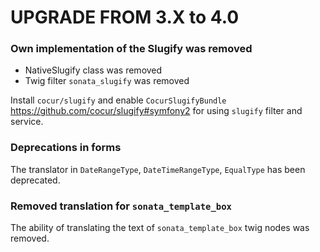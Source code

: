 UPGRADE FROM 3.X to 4.0
=======================

### Own implementation of the Slugify was removed

* NativeSlugify class was removed
* Twig filter `sonata_slugify` was removed

Install `cocur/slugify` and enable `CocurSlugifyBundle` https://github.com/cocur/slugify#symfony2 for using `slugify` filter and service.

### Deprecations in forms

The translator in ``DateRangeType``, ``DateTimeRangeType``, ``EqualType`` has been deprecated. 

### Removed translation for `sonata_template_box`

The ability of translating the text of `sonata_template_box` twig nodes was removed.
